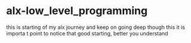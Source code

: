 # alx-low_level_programming
this is starting of my alx journey
and keep on going deep though this 
it is importa t point to notice that good starting, better you understand
